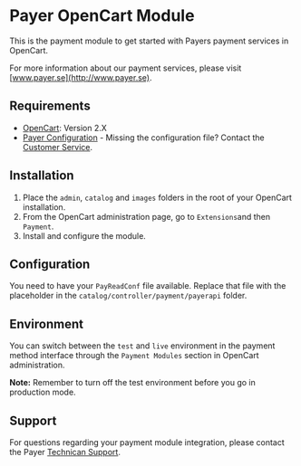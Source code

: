 # Payer OpenCart Module

This is the payment module to get started with Payers payment services in OpenCart.

For more information about our payment services, please visit [www.payer.se](http://www.payer.se).

## Requirements

  * [OpenCart](http://www.opencart.com): Version 2.X
  * [Payer Configuration](https://payer.se) - Missing the configuration file? Contact the [Customer Service](mailto:kundtjanst@payer.se).

## Installation

  1. Place the `admin`, `catalog` and `images` folders in the root of your OpenCart installation.
  2. From the OpenCart administration page, go to `Extensions`and then `Payment`.
  3. Install and configure the module.   

## Configuration

You need to have your `PayReadConf` file available. Replace that file with the placeholder in the `catalog/controller/payment/payerapi` folder.

## Environment

You can switch between the `test` and `live` environment in the payment method interface through the `Payment Modules` section in OpenCart administration. 

**Note:** Remember to turn off the test environment before you go in production mode.

## Support

For questions regarding your payment module integration, please contact the Payer [Technican Support](mailto:teknik@payer.se). 